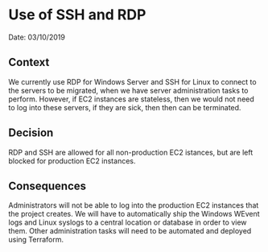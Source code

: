 # Use of SSH and RDP

Date: 03/10/2019

## Context

We currently use RDP for Windows Server and SSH for Linux to connect to the servers to be migrated, when we have server administration tasks to perform. However, if EC2 instances are stateless, then we would not need to log into these servers, if they are sick, then then can be terminated.

## Decision

RDP and SSH are allowed for all non-production EC2 istances, but are left blocked for production EC2 instances.

## Consequences

Administrators will not be able to log into the production EC2 instances that the project creates. We will have to automatically ship the Windows WEvent logs and Linux syslogs to a central location or database in order to view them. Other administration tasks will need to be automated and deployed using Terraform.
